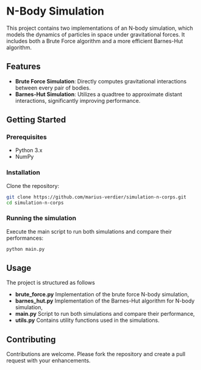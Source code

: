 # N-Body Simulation

This project contains two implementations of an N-body simulation, which models the dynamics of particles in space under gravitational forces. It includes both a Brute Force algorithm and a more efficient Barnes-Hut algorithm.

## Features

- **Brute Force Simulation**: Directly computes gravitational interactions between every pair of bodies.
- **Barnes-Hut Simulation**: Utilizes a quadtree to approximate distant interactions, significantly improving performance.

## Getting Started

### Prerequisites

- Python 3.x
- NumPy

### Installation

Clone the repository:

```bash
git clone https://github.com/marius-verdier/simulation-n-corps.git
cd simulation-n-corps
```
### Running the simulation

Execute the main script to run both simulations and compare their performances:

```bash
python main.py
```

## Usage

The project is structured as follows
- **brute_force.py** Implementation of the brute force N-body simulation,
- **barnes_hut.py** Implementation of the Barnes-Hut algorithm for N-body simulation,
- **main.py** Script to run both simulations and compare their performance,
- **utils.py** Contains utility functions used in the simulations.

## Contributing

Contributions are welcome. Please fork the repository and create a pull request with your enhancements.
